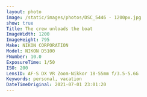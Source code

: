 ```yaml
---
layout: photo
image: /static/images/photos/DSC_5446 - 1200px.jpg
show: true
Title: The crew unloads the boat
ImageWidth: 1200
ImageHeight: 795
Make: NIKON CORPORATION
Model: NIKON D5100
FNumber: 10.0
ExposureTime: 1/50
ISO: 200
LensID: AF-S DX VR Zoom-Nikkor 18-55mm f/3.5-5.6G
Keywords: personal, vacation
DateTimeOriginal: 2021-07-01 23:01:20
---
```

